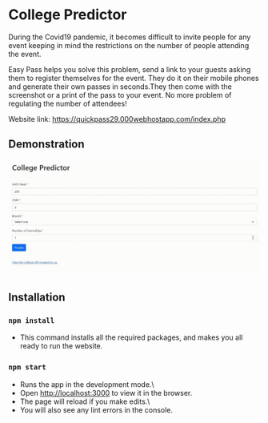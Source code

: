 # College Predictor

During the Covid19 pandemic, it becomes difficult to invite people for any event keeping in mind the restrictions on the number of people attending the event.

Easy Pass helps you solve this problem, send a link to your guests asking them to register themselves for the event. They do it on their mobile phones and generate their own passes in seconds.They then come with the screenshot or a print of the pass to your event. No more problem of regulating the number of attendees!

Website link: https://quickpass29.000webhostapp.com/index.php

## Demonstration

<img src="./Images/College Predictor.gif" alt="College Predictor"/>

## Installation

### `npm install`

- This command installs all the required packages, and makes you all ready to run the website.

### `npm start`

- Runs the app in the development mode.\
- Open [http://localhost:3000](http://localhost:3000) to view it in the browser.
- The page will reload if you make edits.\
- You will also see any lint errors in the console.

